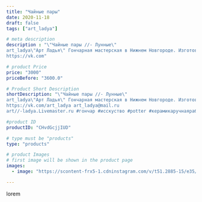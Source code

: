 ```yaml
---
title: "Чайные пары"
date: 2020-11-18
draft: false
tags: ["art_ladya"]

# meta description
description : "\"Чайные пары //- Лунные\" 
art_ladya\"Арт Ладья\" Гончарная мастерская в Нижнем Новгороде. Изготовление керамики и мастер//-классы по обучению. 
https://vk.com"

# product Price
price: "3000"
priceBefore: "3600.0"

# Product Short Description
shortDescription: "\"Чайные пары //- Лунные\" 
art_ladya\"Арт Ладья\" Гончарная мастерская в Нижнем Новгороде. Изготовление керамики и мастер//-классы по обучению. 
https://vk.com/art_ladya art_ladya@mail.ru 
art//-ladya.Livemaster.ru #гончар #исскуство #potter #керамикаручнаяработа #гончарнаямастерская #керамиканазаказ #handmade #посудаизглины #керамика #эксклюзивнаякерамика #dishes #decor #ceramicar #mug #claygoods #tankard #earthenware #ceramic #design #кружка #magic #restaurant #ceramicart #pint #clay #авторскаякерамика #чашечки #луна #kraft #moon"

#product ID
productID: "CHvdGcjjIUD"

# type must be "products"
type: "products"

# product Images
# first image will be shown in the product page
images:
  - image: "https://scontent-frx5-1.cdninstagram.com/v/t51.2885-15/e35/125513032_400091721115666_3223076870732480624_n.jpg?se=7&_nc_ht=scontent-frx5-1.cdninstagram.com&_nc_cat=110&_nc_ohc=7QEq5pdUa44AX8RXxCd&edm=APU89FABAAAA&ccb=7-4&oh=40f3accd6aa1e442bea0c6a3f9e9cfdb&oe=612C446A&_nc_sid=86f79a&ig_cache_key=MjQ0NTMwMTEwOTAxMjMzMzgyNw%3D%3D.2-ccb7-4"

---
```

lorem
